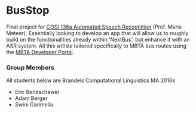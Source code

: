 # BusStop
Final project for [COSI 136a Automated Speech Recognition](http://www.cs.brandeis.edu/~cs136a/) (Prof. Marie Meteer). Essentially looking to develop an app that will allow us to roughly build on the functionalities already within 'NextBus', but enhance it with an ASR system. All this will be tailored specifically to MBTA bus routes using the [MBTA Developer Portal](http://realtime.mbta.com/portal).

### Group Members
All students below are Brandeis Computational Linguistics MA 2016s
- Eric Benzschawel
- Adam Berger
- Swini Garimella
